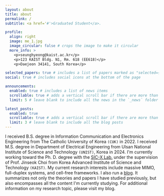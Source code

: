 ```yaml
---
layout: about
title: about
permalink: /
subtitle: <a href='#'>Graduated Student</a>.

profile:
  align: right
  image: me_1.jpg
  image_circular: false # crops the image to make it circular
  more_info: >
    <p>seunghyeong@kaist.ac.kr</p>
    <p>123 KAIST Bldg. N1, Rm. 618 (EE618)</p>
    <p>Daejeon 34141, South Korea</p>

selected_papers: true # includes a list of papers marked as "selected={true}"
social: true # includes social icons at the bottom of the page

announcements:
  enabled: true # includes a list of news items
  scrollable: true # adds a vertical scroll bar if there are more than 3 news items
  limit: 5 # leave blank to include all the news in the `_news` folder

latest_posts:
  enabled: true
  scrollable: true # adds a vertical scroll bar if there are more than 3 new posts items
  limit: 3 # leave blank to include all the blog posts
---
```


I received B.S. degree in Information Communication and Electronics Engineering from The Catholic University of Korea `(CUK)` in 2022.
I received M.S. degree in Department of Electrical Engineering from Ulsan National Institute of Science and Technology `(UNIST)`, Korea in 2024.
I'm currently working toward the Ph. D. degree with the [SIC-X Lab.](https://sic-x.kaist.ac.kr/) under the supervision of Prof. Jinseok Choi from Korea Advanced Institute of Science and Technology `(KAIST)`.
My current research interests include massive MIMO, full-duplex systems, and cell-free frameworks.
I also run a [blog](https://seunghy.tistory.com/).
It summarizes not only the theories and papers I have studied previously, but also encompasses all the content I'm currently studying.
For additional information on my research topic, please visit my blog.
